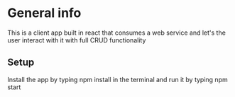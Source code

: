 # General info

 This is a client app built in react that consumes a web service and let's the user interact with it with full CRUD functionality
 
 ## Setup
 
 Install the app by typing npm install in the terminal and run it by typing npm start
